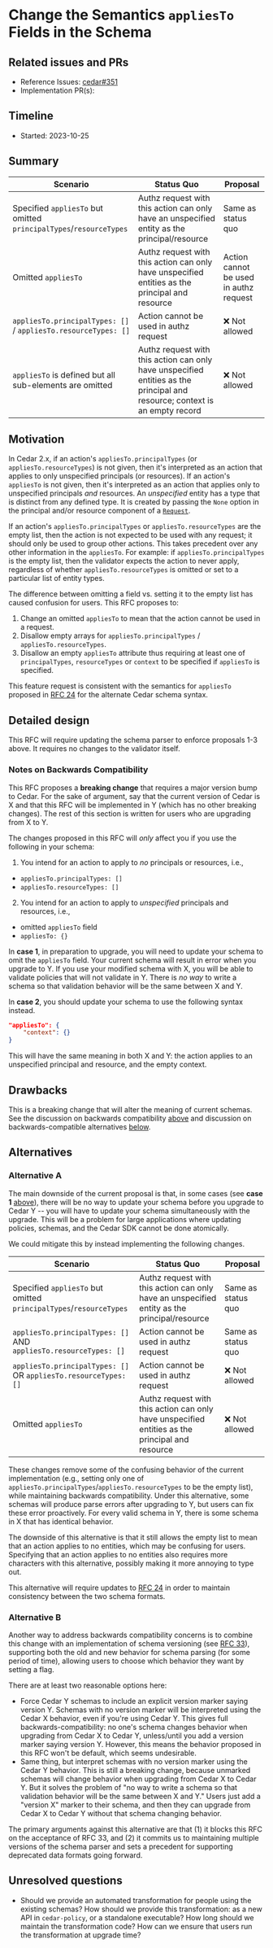 # Change the Semantics `appliesTo` Fields in the Schema

## Related issues and PRs

- Reference Issues: [cedar#351](https://github.com/cedar-policy/cedar/issues/351)
- Implementation PR(s):

## Timeline

- Started: 2023-10-25

## Summary

| Scenario | Status Quo | Proposal |
| --------- | -------- | ------- |
| Specified `appliesTo` but omitted `principalTypes`/`resourceTypes` | Authz request with this action can only have an unspecified entity as the principal/resource | Same as status quo |
| Omitted `appliesTo` | Authz request with this action can only have unspecified entities as the principal and resource | Action cannot be used in authz request |
| `appliesTo.principalTypes: []` / `appliesTo.resourceTypes: []` | Action cannot be used in authz request | ❌ Not allowed |
| `appliesTo` is defined but all sub-elements are omitted | Authz request with this action can only have unspecified entities as the principal and resource; context is an empty record | ❌ Not allowed |

## Motivation

In Cedar 2.x, if an action's `appliesTo.principalTypes` (or `appliesTo.resourceTypes`) is not given, then it's interpreted as an action that applies to only unspecified principals (or resources).
If an action's `appliesTo` is not given, then it's interpreted as an action that applies only to unspecified principals _and_ resources.
An _unspecified_ entity has a type that is distinct from any defined type.
It is created by passing the `None` option in the principal and/or resource component of a [`Request`](https://docs.rs/cedar-policy/latest/cedar_policy/struct.Request.html).

If an action's `appliesTo.principalTypes` or `appliesTo.resourceTypes` are the empty list, then the action is not expected to be used with any request; it should only be used to group other actions.
This takes precedent over any other information in the `appliesTo`.
For example: if `appliesTo.principalTypes` is the empty list, then the validator expects the action to never apply, regardless of whether `appliesTo.resourceTypes` is omitted or set to a particular list of entity types.

The difference between omitting a field vs. setting it to the empty list has caused confusion for users.
This RFC proposes to:

1. Change an omitted `appliesTo` to mean that the action cannot be used in a request.
2. Disallow empty arrays for `appliesTo.principalTypes` / `appliesTo.resourceTypes`.
3. Disallow an empty `appliesTo` attribute thus requiring at least one of `principalTypes`, `resourceTypes` or `context` to be specified if `appliesTo` is specified.

This feature request is consistent with the semantics for `appliesTo` proposed in [RFC 24](https://github.com/cedar-policy/rfcs/blob/main/text/0024-schema-syntax.md) for the alternate Cedar schema syntax.

## Detailed design

This RFC will require updating the schema parser to enforce proposals 1-3 above.
It requires no changes to the validator itself.

### Notes on Backwards Compatibility

This RFC proposes a **breaking change** that requires a major version bump to Cedar.
For the sake of argument, say that the current version of Cedar is X and that this RFC will be implemented in Y (which has no other breaking changes).
The rest of this section is written for users who are upgrading from X to Y.

The changes proposed in this RFC will _only_ affect you if you use the following in your schema:

1. You intend for an action to apply to _no_ principals or resources, i.e.,

- `appliesTo.principalTypes: []`
- `appliesTo.resourceTypes: []`

2. You intend for an action to apply to _unspecified_ principals and resources, i.e.,

- omitted `appliesTo` field
- `appliesTo: {}`

In **case 1**, in preparation to upgrade, you will need to update your schema to omit the `appliesTo` field.
Your current schema will result in error when you upgrade to Y.
If you use your modified schema with X, you will be able to validate policies that will not validate in Y.
There is _no way_ to write a schema so that validation behavior will be the same between X and Y.

In **case 2**, you should update your schema to use the following syntax instead.

```json
"appliesTo": {
    "context": {}
}
```

This will have the same meaning in both X and Y: the action applies to an unspecified principal and resource, and the empty context.

## Drawbacks

This is a breaking change that will alter the meaning of current schemas.
See the discussion on backwards compatibility [above](#notes-on-backwards-compatibility) and discussion on backwards-compatible alternatives [below](#alternatives).

## Alternatives

### Alternative A

The main downside of the current proposal is that, in some cases (see **case 1** [above](#notes-on-backwards-compatibility)), there will be no way to update your schema before you upgrade to Cedar Y -- you will have to update your schema simultaneously with the upgrade.
This will be a problem for large applications where updating policies, schemas, and the Cedar SDK cannot be done atomically.

We could mitigate this by instead implementing the following changes.

| Scenario | Status Quo | Proposal |
| --------- | -------- | ------- |
| Specified `appliesTo` but omitted `principalTypes`/`resourceTypes` | Authz request with this action can only have an unspecified entity as the principal/resource | Same as status quo |
| `appliesTo.principalTypes: []` AND `appliesTo.resourceTypes: []` | Action cannot be used in authz request | Same as status quo |
| `appliesTo.principalTypes: []` OR `appliesTo.resourceTypes: []` | Action cannot be used in authz request | ❌ Not allowed |
| Omitted `appliesTo` | Authz request with this action can only have unspecified entities as the principal and resource | ❌ Not allowed |

These changes remove some of the confusing behavior of the current implementation (e.g., setting only one of `appliesTo.principalTypes`/`appliesTo.resourceTypes` to be the empty list), while maintaining backwards compatibility.
Under this alternative, some schemas will produce parse errors after upgrading to Y, but users can fix these error proactively.
For every valid schema in Y, there is some schema in X that has identical behavior.

The downside of this alternative is that it still allows the empty list to mean that an action applies to no entities, which may be confusing for users.
Specifying that an action applies to no entities also requires more characters with this alternative, possibly making it more annoying to type out.

This alternative will require updates to [RFC 24](https://github.com/cedar-policy/rfcs/blob/main/text/0024-schema-syntax.md) in order to maintain consistency between the two schema formats.

### Alternative B

Another way to address backwards compatibility concerns is to combine this change with an implementation of schema versioning (see [RFC 33](https://github.com/cedar-policy/rfcs/pull/33)), supporting both the old and new behavior for schema parsing (for some period of time), allowing users to choose which behavior they want by setting a flag.

There are at least two reasonable options here:

- Force Cedar Y schemas to include an explicit version marker saying version Y. Schemas with no version marker will be interpreted using the Cedar X behavior, even if you're using Cedar Y. This gives full backwards-compatibility: no one's schema changes behavior when upgrading from Cedar X to Cedar Y, unless/until you add a version marker saying version Y. However, this means the behavior proposed in this RFC won't be default, which seems undesirable.
- Same thing, but interpret schemas with no version marker using the Cedar Y behavior. This is still a breaking change, because unmarked schemas will change behavior when upgrading from Cedar X to Cedar Y. But it solves the problem of "no way to write a schema so that validation behavior will be the same between X and Y." Users just add a "version X" marker to their schema, and then they can upgrade from Cedar X to Cedar Y without that schema changing behavior.

The primary arguments against this alternative are that (1) it blocks this RFC on the acceptance of RFC 33, and (2) it commits us to maintaining multiple versions of the schema parser and sets a precedent for supporting deprecated data formats going forward.

## Unresolved questions

- Should we provide an automated transformation for people using the existing schemas? How should we provide this transformation: as a new API in `cedar-policy`, or a standalone executable? How long should we maintain the transformation code? How can we ensure that users run the transformation at upgrade time?
